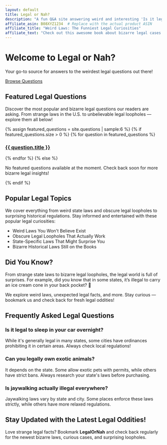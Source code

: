 ```yaml
---
layout: default
title: Legal or Nah?
description: "A fun Q&A site answering weird and interesting 'Is it legal...?' questions. Explore bizarre laws, obscure legal loopholes, and surprising state regulations."
affiliate_asin: B08XYZ1234  # Replace with the actual product ASIN
affiliate_title: "Weird Laws: The Funniest Legal Curiosities"
affiliate_text: "Check out this awesome book about bizarre legal cases:"
---
```


<!-- ✅ Restored Hero Banner (Navigation buttons removed to avoid duplication) -->
<div class="hero-banner">
  <div class="hero-content">
    <h1>Welcome to Legal or Nah?</h1>
    <p>Your go-to source for answers to the weirdest legal questions out there!</p>
    <a href="/questions/" class="hero-btn">Browse Questions</a>
  </div>
</div>

<!-- Main Content -->
<section class="content-section">
  <h2>Featured Legal Questions</h2>
  <p>Discover the most popular and bizarre legal questions our readers are asking. From strange laws in the U.S. to unbelievable legal loopholes — explore them all below!</p>
  <div class="featured-grid">
    {% assign featured_questions = site.questions | sample:6 %}
    {% if featured_questions.size > 0 %}
      {% for question in featured_questions %}
        <div class="featured-item">
          <a href="{{ question.url }}">
            <div class="featured-item-inner">
              <h3>{{ question.title }}</h3>
            </div>
          </a>
        </div>
      {% endfor %}
    {% else %}
      <p>No featured questions available at the moment. Check back soon for more bizarre legal insights!</p>
    {% endif %}
  </div>
</section>

<!-- Popular Topics -->
<section class="topics-section">
  <h2>Popular Legal Topics</h2>
  <p>We cover everything from weird state laws and obscure legal loopholes to surprising historical regulations. Stay informed and entertained with these popular legal curiosities:</p>
  <ul class="topics-list">
    <li><i class="fas fa-gavel"></i> Weird Laws You Won't Believe Exist</li>
    <li><i class="fas fa-unlock-alt"></i> Obscure Legal Loopholes That Actually Work</li>
    <li><i class="fas fa-map-marker-alt"></i> State-Specific Laws That Might Surprise You</li>
    <li><i class="fas fa-history"></i> Bizarre Historical Laws Still on the Books</li>
  </ul>
</section>

<!-- Fun Legal Facts Section -->
<section class="fun-facts-section">
  <h2>Did You Know?</h2>
  <p>From strange state laws to bizarre legal loopholes, the legal world is full of surprises. For example, did you know that in some states, it’s illegal to carry an ice cream cone in your back pocket? 🤔</p>
  <p>We explore weird laws, unexpected legal facts, and more. Stay curious — bookmark us and check back for fresh legal oddities!</p>
</section>

<!-- FAQ Section for SEO -->
<section class="faq-section">
  <h2>Frequently Asked Legal Questions</h2>
  <div class="faq-item">
    <h3>Is it legal to sleep in your car overnight?</h3>
    <p>While it's generally legal in many states, some cities have ordinances prohibiting it in certain areas. Always check local regulations!</p>
  </div>
  <div class="faq-item">
    <h3>Can you legally own exotic animals?</h3>
    <p>It depends on the state. Some allow exotic pets with permits, while others have strict bans. Always research your state's laws before purchasing.</p>
  </div>
  <div class="faq-item">
    <h3>Is jaywalking actually illegal everywhere?</h3>
    <p>Jaywalking laws vary by state and city. Some places enforce these laws strictly, while others have more relaxed regulations.</p>
  </div>
</section>

<!-- Font Awesome CDN -->
<script src="https://kit.fontawesome.com/a076d05399.js" crossorigin="anonymous"></script>

<!-- Call-to-Action -->
<section class="cta-section">
  <h2>Stay Updated with the Latest Legal Oddities!</h2>
  <p>Love strange legal facts? Bookmark <strong>LegalOrNah</strong> and check back regularly for the newest bizarre laws, curious cases, and surprising loopholes.</p>
</section>

<script>
  // Collect all question URLs from the site into an array with fallback
  function getRandomQuestion() {
    var questions = [
      {% for question in site.questions %}
        "{{ question.url }}",
      {% endfor %}
    ];
    if (questions.length === 0) {
      return "/questions/"; // Default fallback URL
    }
    return questions[Math.floor(Math.random() * questions.length)];
  }
</script>
